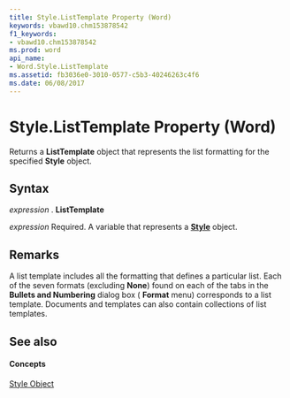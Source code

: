 ```yaml
---
title: Style.ListTemplate Property (Word)
keywords: vbawd10.chm153878542
f1_keywords:
- vbawd10.chm153878542
ms.prod: word
api_name:
- Word.Style.ListTemplate
ms.assetid: fb3036e0-3010-0577-c5b3-40246263c4f6
ms.date: 06/08/2017
---
```



# Style.ListTemplate Property (Word)

Returns a  **ListTemplate** object that represents the list formatting for the specified **Style** object.


## Syntax

 _expression_ . **ListTemplate**

 _expression_ Required. A variable that represents a **[Style](Word.Style.md)** object.


## Remarks

A list template includes all the formatting that defines a particular list. Each of the seven formats (excluding  **None**) found on each of the tabs in the  **Bullets and Numbering** dialog box ( **Format** menu) corresponds to a list template. Documents and templates can also contain collections of list templates.


## See also


#### Concepts


[Style Object](Word.Style.md)

